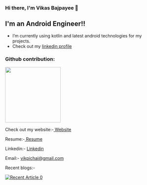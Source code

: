 ### Hi there, I'm Vikas Bajpayee 👋

## I'm an Android Engineer!!

- I’m currently using kotlin and latest android technologies for my projects.
- Check out my <a href="https://www.linkedin.com/in/vikas-bajpayee-4a17aa106/">linkedin profile</a>

### Github contribution:


<img height="180em" src="https://github-readme-stats.vercel.app/api?username=vikasmain&show_icons=true&hide_border=true&&count_private=true&include_all_commits=true" />


<p>Check out my website:-<a href = "https://vikasmain.github.io/"> Website </a></p>

<p>Resume:-<a href= "https://drive.google.com/file/d/1fTO_kgmxAygix2wGrQYjTtljPrzCTdbk/view"> Resume</a></p>

Linkedin:- <a href= "https://www.linkedin.com/in/vikas-bajpayee-4a17aa106/">Linkedin</a>

Email:- vikpichai@gmail.com

Recent blogs:-

<a target="_blank" href="https://github-readme-medium-recent-article.vercel.app/medium/@vikas.bajpayee/3"><img src="https://github-readme-medium-recent-article.vercel.app/medium/@vikas.bajpayee/3" alt="Recent Article 0"> 

